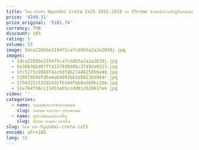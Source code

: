 ```yaml
---
title: ใหม่-สําหรับ Hyundai Creta Ix25 2015-2019 รถ Chrome ด้านหน้าถ้วยน้ําผู้ถือตกแต่งกรอบ Trim อุปกรณ์เสริม
price: '4249.11'
price_original: '5181.74'
currency: THB
discount: 18%
rating: 5
volume: 55
image: Sdca2205be2194f5ca7cddb5a2a2a2039j.jpg
images:
  - Sdca2205be2194f5ca7cddb5a2a2a2039j.jpg
  - Se3083bbd97ff4157840d0bc3f49da032J.jpg
  - Sfc5173c0968f4ac69f4b274462505be4Q.jpg
  - S39976b9bfd6a4a64803bb3a0823bb944r.jpg
  - S704321c53292432fb34dfbb8a369bc20m.jpg
  - S1e764f98cc11451eb5ccdd81c62861fek.jpg
video: ''
categories:
  - name: รถยนต์และรถจักรยานยนต์
    slug: รถยนต-และรถจ-กรยานยนต
  - name: อุปกรณ์ตกแต่งภายใน
    slug: ปกรณ-ตกแต-งภายใน
slug: ใหม-าหร-hyundai-creta-ix25
encode: oFrn10G
lang: th
---
```

  